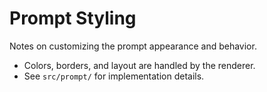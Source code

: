 # Prompt Styling

Notes on customizing the prompt appearance and behavior.

- Colors, borders, and layout are handled by the renderer.
- See `src/prompt/` for implementation details.
